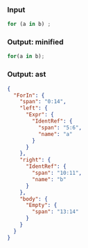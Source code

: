 ### Input
```js parse:stmt
for (a in b) ;
```

### Output: minified
```js
for(a in b);
```

### Output: ast
```json
{
  "ForIn": {
    "span": "0:14",
    "left": {
      "Expr": {
        "IdentRef": {
          "span": "5:6",
          "name": "a"
        }
      }
    },
    "right": {
      "IdentRef": {
        "span": "10:11",
        "name": "b"
      }
    },
    "body": {
      "Empty": {
        "span": "13:14"
      }
    }
  }
}
```
